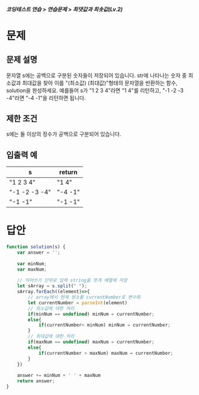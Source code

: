 ##### 코딩테스트 연습 > 연습문제 > 최댓값과 최솟값(Lv.2)
# 문제
## 문제 설명
문자열 s에는 공백으로 구분된 숫자들이 저장되어 있습니다. str에 나타나는 숫자 중 최소값과 최대값을 찾아 이를 "(최소값) (최대값)"형태의 문자열을 반환하는 함수, solution을 완성하세요.
예를들어 s가 "1 2 3 4"라면 "1 4"를 리턴하고, "-1 -2 -3 -4"라면 "-4 -1"을 리턴하면 됩니다.

## 제한 조건
s에는 둘 이상의 정수가 공백으로 구분되어 있습니다.
## 입출력 예
|s	            |return
|---------------|----------
|"1 2 3 4"	    |"1 4"
|"-1 -2 -3 -4"	|"-4 -1"
|"-1 -1"	      |"-1 -1"

# 답안
```javascript
function solution(s) {
    var answer = '';
    
    var minNum;
    var maxNum;
    
    // 띄어쓰기 단위로 입력 string을 쪼개 배열에 저장
    let sArray = s.split(" ");
    sArray.forEach((element)=>{
        // array에서 현재 원소를 currentNumber로 변수화
        let currentNumber = parseInt(element)
        // 최소값에 대한 처리
        if(minNum == undefined) minNum = currentNumber;
        else{
            if(currentNumber< minNum) minNum = currentNumber;
        }
        // 최대값에 대한 처리
        if(maxNum == undefined) maxNum = currentNumber;
        else{
            if(currentNumber > maxNum) maxNum = currentNumber;
        }
    })
    
    answer += minNum + ' ' + maxNum
    return answer;
}
```

